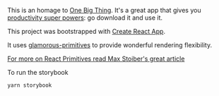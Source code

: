 This is an homage to [One Big Thing](http://www.onebigthing.co). It's a great app that gives you [productivity super powers](https://medium.com/time-dorks/one-big-thing-a-simple-way-to-do-more-by-planning-less-5ce1428fd4fe): go download it and use it.

This project was bootstrapped with [Create React App](https://github.com/facebookincubator/create-react-app).

It uses [glamorous-primitives](https://github.com/nitin42/glamorous-primitives) to provide wonderful rendering flexibility.

 [For more on React Primitives read Max Stoiber's great article](https://medium.com/styled-components/announcing-primitives-support-for-truly-universal-component-systems-5772c7d14bc7)


To run the storybook

```shell
yarn storybook
```
